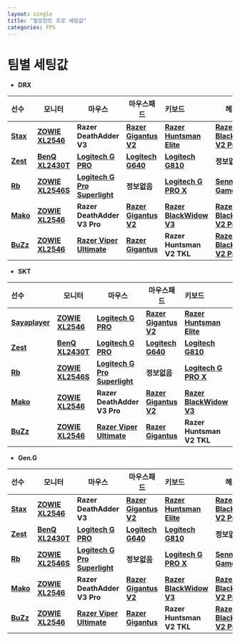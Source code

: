 ```yaml
---
layout: single
title: "발로란트 프로 세팅값"
categories: FPS
---
```

# 팀별 세팅값
* **DRX**

| 선수                                              | 모니터                                                       | 마우스                                                       | 마우스패드                                                   | 키보드                                                       | 헤드셋                                                       | 주사율 |
| :------------------------------------------------ | ------------------------------------------------------------ | ------------------------------------------------------------ | ------------------------------------------------------------ | :----------------------------------------------------------- | ------------------------------------------------------------ | ------ |
| **[Stax](https://prosettings.net/players/stax/)** | **[ZOWIE XL2546](https://links.liquipedia.net/ZowieXL2546)** | **Razer DeathAdder V3**                                      | **[Razer Gigantus V2](https://links.liquipedia.net/RazerGigantusv2)** | **[ Razer Huntsman Elite](https://links.liquipedia.net/RazerHuntsmanElite)** | **[ Razer BlackShark V2 Pro](https://links.liquipedia.net/RazerBlackSharkV2Pro)** | 240Hz  |
| **[Zest](https://prosettings.net/players/zest/)** | **[ BenQ XL2430T](https://links.liquipedia.net/ZowieXL2430T)** | **[Logitech G PRO](https://links.liquipedia.net/LogitechGProMouse)** | **[Logitech G640](https://links.liquipedia.net/LogitechG640)** | **[Logitech G810](https://links.liquipedia.net/LogitechG810)** | **정보없음**                                                 | 240Hz  |
| **[Rb](https://prosettings.net/players/rb/)**     | **[ZOWIE XL2546S](https://links.liquipedia.net/ZowieXL2546)** | **[Logitech G Pro Superlight](https://links.liquipedia.net/LogitechGPROXSUPERLIGHT)** | **정보없음**                                                 | **[ Logitech G PRO X](https://links.liquipedia.net/LogitechGPROXKeyboard)** | **[ Sennheiser Game Zero](https://links.liquipedia.net/SennheiserGameZero)** | 144Hz  |
| **[Mako](https://prosettings.net/players/mako/)** | **[ ZOWIE XL2546](https://links.liquipedia.net/ZowieXL2546)** | **Razer DeathAdder V3 Pro**                                  | **[Razer Gigantus V2](https://links.liquipedia.net/RazerGigantusv2)** | **[Razer BlackWidow V3](https://links.liquipedia.net/RazerBlackWidowV3)** | **[Razer BlackShark V2 Pro](https://links.liquipedia.net/RazerBlackSharkV2Pro)** | 240Hz  |
| **[BuZz](https://prosettings.net/players/BuZz/)** | **[ZOWIE XL2546](https://links.liquipedia.net/ZowieXL2546)** | **[ Razer Viper Ultimate](https://links.liquipedia.net/RazerViperUltimate)** | **[Razer Gigantus](https://links.liquipedia.net/RazerGigantus)** | **Razer Huntsman V2 TKL**                                    | **[ Razer BlackShark V2 Pro](https://links.liquipedia.net/RazerBlackSharkV2Pro)** | 240Hz  |

* **SKT**

| 선수                                                         | 모니터                                                       | 마우스                                                       | 마우스패드                                                   | 키보드                                                       | 헤드셋                                                       | 주사율 |
| :----------------------------------------------------------- | ------------------------------------------------------------ | ------------------------------------------------------------ | ------------------------------------------------------------ | :----------------------------------------------------------- | ------------------------------------------------------------ | ------ |
| **[Sayaplayer](https://prosettings.net/players/sayaplayer/)** | **[ZOWIE XL2546](https://links.liquipedia.net/ZowieXL2546)** | **[Logitech G PRO](https://links.liquipedia.net/LogitechGProMouse)** | **[Razer Gigantus V2](https://links.liquipedia.net/RazerGigantusv2)** | **[ Razer Huntsman Elite](https://links.liquipedia.net/RazerHuntsmanElite)** | **[ Razer BlackShark V2 Pro](https://links.liquipedia.net/RazerBlackSharkV2Pro)** | 240Hz  |
| **[Zest](https://prosettings.net/players/zest/)**            | **[ BenQ XL2430T](https://links.liquipedia.net/ZowieXL2430T)** | **[Logitech G PRO](https://links.liquipedia.net/LogitechGProMouse)** | **[Logitech G640](https://links.liquipedia.net/LogitechG640)** | **[Logitech G810](https://links.liquipedia.net/LogitechG810)** | **정보없음**                                                 | 240Hz  |
| **[Rb](https://prosettings.net/players/rb/)**                | **[ZOWIE XL2546S](https://links.liquipedia.net/ZowieXL2546)** | **[Logitech G Pro Superlight](https://links.liquipedia.net/LogitechGPROXSUPERLIGHT)** | **정보없음**                                                 | **[ Logitech G PRO X](https://links.liquipedia.net/LogitechGPROXKeyboard)** | **[ Sennheiser Game Zero](https://links.liquipedia.net/SennheiserGameZero)** | 144Hz  |
| **[Mako](https://prosettings.net/players/mako/)**            | **[ ZOWIE XL2546](https://links.liquipedia.net/ZowieXL2546)** | **Razer DeathAdder V3 Pro**                                  | **[Razer Gigantus V2](https://links.liquipedia.net/RazerGigantusv2)** | **[Razer BlackWidow V3](https://links.liquipedia.net/RazerBlackWidowV3)** | **[Razer BlackShark V2 Pro](https://links.liquipedia.net/RazerBlackSharkV2Pro)** | 240Hz  |
| **[BuZz](https://prosettings.net/players/BuZz/)**            | **[ZOWIE XL2546](https://links.liquipedia.net/ZowieXL2546)** | **[ Razer Viper Ultimate](https://links.liquipedia.net/RazerViperUltimate)** | **[Razer Gigantus](https://links.liquipedia.net/RazerGigantus)** | **Razer Huntsman V2 TKL**                                    | **[ Razer BlackShark V2 Pro](https://links.liquipedia.net/RazerBlackSharkV2Pro)** | 240Hz  |

* **Gen.G**

| 선수                                              | 모니터                                                       | 마우스                                                       | 마우스패드                                                   | 키보드                                                       | 헤드셋                                                       | 주사율 |
| :------------------------------------------------ | ------------------------------------------------------------ | ------------------------------------------------------------ | ------------------------------------------------------------ | :----------------------------------------------------------- | ------------------------------------------------------------ | ------ |
| **[Stax](https://prosettings.net/players/stax/)** | **[ZOWIE XL2546](https://links.liquipedia.net/ZowieXL2546)** | **Razer DeathAdder V3**                                      | **[Razer Gigantus V2](https://links.liquipedia.net/RazerGigantusv2)** | **[ Razer Huntsman Elite](https://links.liquipedia.net/RazerHuntsmanElite)** | **[ Razer BlackShark V2 Pro](https://links.liquipedia.net/RazerBlackSharkV2Pro)** | 240Hz  |
| **[Zest](https://prosettings.net/players/zest/)** | **[ BenQ XL2430T](https://links.liquipedia.net/ZowieXL2430T)** | **[Logitech G PRO](https://links.liquipedia.net/LogitechGProMouse)** | **[Logitech G640](https://links.liquipedia.net/LogitechG640)** | **[Logitech G810](https://links.liquipedia.net/LogitechG810)** | **정보없음**                                                 | 240Hz  |
| **[Rb](https://prosettings.net/players/rb/)**     | **[ZOWIE XL2546S](https://links.liquipedia.net/ZowieXL2546)** | **[Logitech G Pro Superlight](https://links.liquipedia.net/LogitechGPROXSUPERLIGHT)** | **정보없음**                                                 | **[ Logitech G PRO X](https://links.liquipedia.net/LogitechGPROXKeyboard)** | **[ Sennheiser Game Zero](https://links.liquipedia.net/SennheiserGameZero)** | 144Hz  |
| **[Mako](https://prosettings.net/players/mako/)** | **[ ZOWIE XL2546](https://links.liquipedia.net/ZowieXL2546)** | **Razer DeathAdder V3 Pro**                                  | **[Razer Gigantus V2](https://links.liquipedia.net/RazerGigantusv2)** | **[Razer BlackWidow V3](https://links.liquipedia.net/RazerBlackWidowV3)** | **[Razer BlackShark V2 Pro](https://links.liquipedia.net/RazerBlackSharkV2Pro)** | 240Hz  |
| **[BuZz](https://prosettings.net/players/BuZz/)** | **[ZOWIE XL2546](https://links.liquipedia.net/ZowieXL2546)** | **[ Razer Viper Ultimate](https://links.liquipedia.net/RazerViperUltimate)** | **[Razer Gigantus](https://links.liquipedia.net/RazerGigantus)** | **Razer Huntsman V2 TKL**                                    | **[ Razer BlackShark V2 Pro](https://links.liquipedia.net/RazerBlackSharkV2Pro)** | 240Hz  |